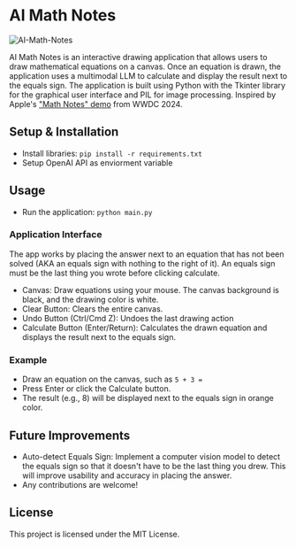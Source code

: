 # AI Math Notes
![AI-Math-Notes](https://github.com/ayushpai/AI-Math-Notes/assets/43297680/b2a2b0ce-5d1b-4639-8549-4f2725eb4c28)

AI Math Notes is an interactive drawing application that allows users to draw mathematical equations on a canvas. Once an equation is drawn, the application uses a multimodal LLM to calculate and display the result next to the equals sign. The application is built using Python with the Tkinter library for the graphical user interface and PIL for image processing. Inspired by Apple's ["Math Notes" demo](https://www.youtube.com/live/RXeOiIDNNek?si=zsfLkfVtCoCqk1ie&t=2806) from WWDC 2024.


## Setup & Installation
- Install libraries: `pip install -r requirements.txt`
- Setup OpenAI API as enviorment variable


## Usage
- Run the application: `python main.py`
### Application Interface

The app works by placing the answer next to an equation that has not been solved (AKA an equals sign with nothing to the right of it). An equals sign must be the last thing you wrote before clicking calculate.

- Canvas: Draw equations using your mouse. The canvas background is black, and the drawing color is white.
- Clear Button: Clears the entire canvas.
- Undo Button (Ctrl/Cmd Z): Undoes the last drawing action
- Calculate Button (Enter/Return): Calculates the drawn equation and displays the result next to the equals sign.

### Example
- Draw an equation on the canvas, such as `5 + 3 =`
- Press Enter or click the Calculate button.
- The result (e.g., 8) will be displayed next to the equals sign in orange color.

## Future Improvements
- Auto-detect Equals Sign: Implement a computer vision model to detect the equals sign so that it doesn't have to be the last thing you drew. This will improve usability and accuracy in placing the answer.
- Any contributions are welcome!

## License 
This project is licensed under the MIT License.

